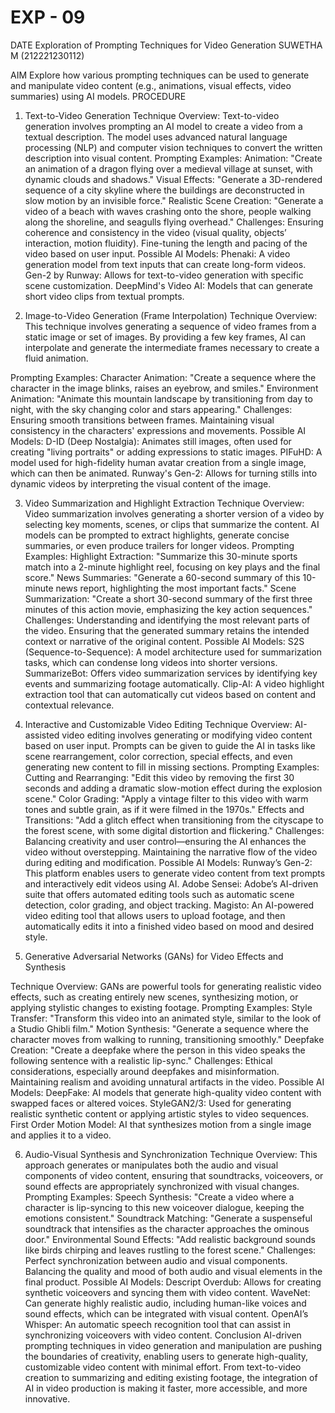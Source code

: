 # EXP - 09
DATE
	Exploration of Prompting Techniques for Video Generation
                                                                                        SUWETHA M (212221230112)

AIM
Explore how various prompting techniques can be used to generate and manipulate video content (e.g., animations, visual effects, video summaries) using AI models.
PROCEDURE
1. Text-to-Video Generation
Technique Overview: Text-to-video generation involves prompting an AI model to create a video from a textual description. The model uses advanced natural language processing (NLP) and computer vision techniques to convert the written description into visual content.
Prompting Examples:
Animation: "Create an animation of a dragon flying over a medieval village at sunset, with dynamic clouds and shadows."
Visual Effects: "Generate a 3D-rendered sequence of a city skyline where the buildings are deconstructed in slow motion by an invisible force."
Realistic Scene Creation: "Generate a video of a beach with waves crashing onto the shore, people walking along the shoreline, and seagulls flying overhead."
Challenges:
Ensuring coherence and consistency in the video (visual quality, objects’ interaction, motion fluidity).
Fine-tuning the length and pacing of the video based on user input.
Possible AI Models:
Phenaki: A video generation model from text inputs that can create long-form videos.
Gen-2 by Runway: Allows for text-to-video generation with specific scene customization.
DeepMind's Video AI: Models that can generate short video clips from textual prompts.

2. Image-to-Video Generation (Frame Interpolation)
Technique Overview: This technique involves generating a sequence of video frames from a static image or set of images. By providing a few key frames, AI can interpolate and generate the intermediate frames necessary to create a fluid animation.

Prompting Examples:
Character Animation: "Create a sequence where the character in the image blinks, raises an eyebrow, and smiles."
Environment Animation: "Animate this mountain landscape by transitioning from day to night, with the sky changing color and stars appearing."
Challenges:
Ensuring smooth transitions between frames.
Maintaining visual consistency in the characters' expressions and movements.
Possible AI Models:
D-ID (Deep Nostalgia): Animates still images, often used for creating "living portraits" or adding expressions to static images.
PIFuHD: A model used for high-fidelity human avatar creation from a single image, which can then be animated.
Runway's Gen-2: Allows for turning stills into dynamic videos by interpreting the visual content of the image.

3. Video Summarization and Highlight Extraction
Technique Overview: Video summarization involves generating a shorter version of a video by selecting key moments, scenes, or clips that summarize the content. AI models can be prompted to extract highlights, generate concise summaries, or even produce trailers for longer videos.
Prompting Examples:
Highlight Extraction: "Summarize this 30-minute sports match into a 2-minute highlight reel, focusing on key plays and the final score."
News Summaries: "Generate a 60-second summary of this 10-minute news report, highlighting the most important facts."
Scene Summarization: "Create a short 30-second summary of the first three minutes of this action movie, emphasizing the key action sequences."
Challenges:
Understanding and identifying the most relevant parts of the video.
Ensuring that the generated summary retains the intended context or narrative of the original content.
Possible AI Models:
S2S (Sequence-to-Sequence): A model architecture used for summarization tasks, which can condense long videos into shorter versions.
SummarizeBot: Offers video summarization services by identifying key events and summarizing footage automatically.
Clip-AI: A video highlight extraction tool that can automatically cut videos based on content and contextual relevance.

4. Interactive and Customizable Video Editing
Technique Overview: AI-assisted video editing involves generating or modifying video content based on user input. Prompts can be given to guide the AI in tasks like scene rearrangement, color correction, special effects, and even generating new content to fill in missing sections.
Prompting Examples:
Cutting and Rearranging: "Edit this video by removing the first 30 seconds and adding a dramatic slow-motion effect during the explosion scene."
Color Grading: "Apply a vintage filter to this video with warm tones and subtle grain, as if it were filmed in the 1970s."
Effects and Transitions: "Add a glitch effect when transitioning from the cityscape to the forest scene, with some digital distortion and flickering."
Challenges:
Balancing creativity and user control—ensuring the AI enhances the video without overstepping.
Maintaining the narrative flow of the video during editing and modification.
Possible AI Models:
Runway’s Gen-2: This platform enables users to generate video content from text prompts and interactively edit videos using AI.
Adobe Sensei: Adobe’s AI-driven suite that offers automated editing tools such as automatic scene detection, color grading, and object tracking.
Magisto: An AI-powered video editing tool that allows users to upload footage, and then automatically edits it into a finished video based on mood and desired style.
5. Generative Adversarial Networks (GANs) for Video Effects and Synthesis

Technique Overview: GANs are powerful tools for generating realistic video effects, such as creating entirely new scenes, synthesizing motion, or applying stylistic changes to existing footage.
Prompting Examples:
Style Transfer: "Transform this video into an animated style, similar to the look of a Studio Ghibli film."
Motion Synthesis: "Generate a sequence where the character moves from walking to running, transitioning smoothly."
Deepfake Creation: "Create a deepfake where the person in this video speaks the following sentence with a realistic lip-sync."
Challenges:
Ethical considerations, especially around deepfakes and misinformation.
Maintaining realism and avoiding unnatural artifacts in the video.
Possible AI Models:
DeepFake: AI models that generate high-quality video content with swapped faces or altered voices.
StyleGAN2/3: Used for generating realistic synthetic content or applying artistic styles to video sequences.
First Order Motion Model: AI that synthesizes motion from a single image and applies it to a video.

6. Audio-Visual Synthesis and Synchronization
Technique Overview: This approach generates or manipulates both the audio and visual components of video content, ensuring that soundtracks, voiceovers, or sound effects are appropriately synchronized with visual changes.
Prompting Examples:
Speech Synthesis: "Create a video where a character is lip-syncing to this new voiceover dialogue, keeping the emotions consistent."
Soundtrack Matching: "Generate a suspenseful soundtrack that intensifies as the character approaches the ominous door."
Environmental Sound Effects: "Add realistic background sounds like birds chirping and leaves rustling to the forest scene."
Challenges:
Perfect synchronization between audio and visual components.
Balancing the quality and mood of both audio and visual elements in the final product.
Possible AI Models:
Descript Overdub: Allows for creating synthetic voiceovers and syncing them with video content.
WaveNet: Can generate highly realistic audio, including human-like voices and sound effects, which can be integrated with visual content.
OpenAI’s Whisper: An automatic speech recognition tool that can assist in synchronizing voiceovers with video content.
Conclusion
AI-driven prompting techniques in video generation and manipulation are pushing the boundaries of creativity, enabling users to generate high-quality, customizable video content with minimal effort. From text-to-video creation to summarizing and editing existing footage, the integration of AI in video production is making it faster, more accessible, and more innovative.



